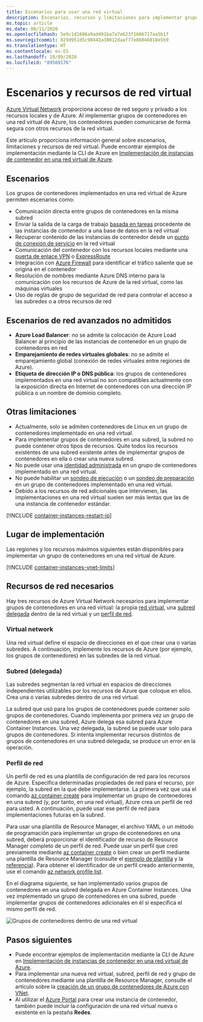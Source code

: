 ```yaml
---
title: Escenarios para usar una red virtual
description: Escenarios, recursos y limitaciones para implementar grupos de contenedores en una red virtual de Azure.
ms.topic: article
ms.date: 08/11/2020
ms.openlocfilehash: 5e9c1d1606a9ad491ba7a7e623f1606717aa5b1f
ms.sourcegitcommit: 829d951d5c90442a38012daaf77e86046018e5b9
ms.translationtype: HT
ms.contentlocale: es-ES
ms.lasthandoff: 10/09/2020
ms.locfileid: "89569176"
---
```

# <a name="virtual-network-scenarios-and-resources"></a>Escenarios y recursos de red virtual

[Azure Virtual Network](../virtual-network/virtual-networks-overview.md) proporciona acceso de red seguro y privado a los recursos locales y de Azure. Al implementar grupos de contenedores en una red virtual de Azure, los contenedores pueden comunicarse de forma segura con otros recursos de la red virtual. 

Este artículo proporciona información general sobre escenarios, limitaciones y recursos de red virtual. Puede encontrar ejemplos de implementación mediante la CLI de Azure en [Implementación de instancias de contenedor en una red virtual de Azure](container-instances-vnet.md).

## <a name="scenarios"></a>Escenarios

Los grupos de contenedores implementados en una red virtual de Azure permiten escenarios como:

* Comunicación directa entre grupos de contenedores en la misma subred
* Enviar la salida de la carga de trabajo [basada en tareas](container-instances-restart-policy.md) procedente de las instancias de contenedor a una base de datos en la red virtual
* Recuperar contenido de las instancias de contenedor desde un [punto de conexión de servicio](../virtual-network/virtual-network-service-endpoints-overview.md) en la red virtual
* Comunicación del contenedor con los recursos locales mediante una [puerta de enlace VPN](../vpn-gateway/vpn-gateway-about-vpngateways.md) o [ExpressRoute](../expressroute/expressroute-introduction.md)
* Integración con [Azure Firewall](../firewall/overview.md) para identificar el tráfico saliente que se origina en el contenedor 
* Resolución de nombres mediante Azure DNS interno para la comunicación con los recursos de Azure de la red virtual, como las máquinas virtuales
* Uso de reglas de grupo de seguridad de red para controlar el acceso a las subredes o a otros recursos de red

## <a name="unsupported-networking-scenarios"></a>Escenarios de red avanzados no admitidos 

* **Azure Load Balancer**: no se admite la colocación de Azure Load Balancer al principio de las instancias de contenedor en un grupo de contenedores en red
* **Emparejamiento de redes virtuales globales**: no se admite el emparejamiento global (conexión de redes virtuales entre regiones de Azure).
* **Etiqueta de dirección IP o DNS pública**: los grupos de contenedores implementados en una red virtual no son compatibles actualmente con la exposición directa en Internet de contenedores con una dirección IP pública o un nombre de dominio completo.

## <a name="other-limitations"></a>Otras limitaciones

* Actualmente, solo se admiten contenedores de Linux en un grupo de contenedores implementado en una red virtual.
* Para implementar grupos de contenedores en una subred, la subred no puede contener otros tipos de recursos. Quite todos los recursos existentes de una subred existente antes de implementar grupos de contenedores en ella o crear una nueva subred.
* No puede usar una [identidad administrada](container-instances-managed-identity.md) en un grupo de contenedores implementado en una red virtual.
* No puede habilitar un [sondeo de ejecución](container-instances-liveness-probe.md) o un [sondeo de preparación](container-instances-readiness-probe.md) en un grupo de contenedores implementado en una red virtual.
* Debido a los recursos de red adicionales que intervienen, las implementaciones en una red virtual suelen ser más lentas que las de una instancia de contenedor estándar.

[!INCLUDE [container-instances-restart-ip](../../includes/container-instances-restart-ip.md)]

## <a name="where-to-deploy"></a>Lugar de implementación

Las regiones y los recursos máximos siguientes están disponibles para implementar un grupo de contenedores en una red virtual de Azure.

[!INCLUDE [container-instances-vnet-limits](../../includes/container-instances-vnet-limits.md)]

## <a name="required-network-resources"></a>Recursos de red necesarios

Hay tres recursos de Azure Virtual Network necesarios para implementar grupos de contenedores en una red virtual: la propia [red virtual](#virtual-network), una [subred delegada](#subnet-delegated) dentro de la red virtual y un [perfil de red](#network-profile). 

### <a name="virtual-network"></a>Virtual network

Una red virtual define el espacio de direcciones en el que crear una o varias subredes. A continuación, implemente los recursos de Azure (por ejemplo, los grupos de contenedores) en las subredes de la red virtual.

### <a name="subnet-delegated"></a>Subred (delegada)

Las subredes segmentan la red virtual en espacios de direcciones independientes utilizables por los recursos de Azure que coloque en ellos. Crea una o varias subredes dentro de una red virtual.

La subred que usó para los grupos de contenedores puede contener solo grupos de contenedores. Cuando implementa por primera vez un grupo de contenedores en una subred, Azure delega esa subred para Azure Container Instances. Una vez delegada, la subred se puede usar solo para grupos de contenedores. Si intenta implementar recursos distintos de grupos de contenedores en una subred delegada, se produce un error en la operación.

### <a name="network-profile"></a>Perfil de red

Un perfil de red es una plantilla de configuración de red para los recursos de Azure. Especifica determinadas propiedades de red para el recurso, por ejemplo, la subred en la que debe implementarse. La primera vez que usa el comando [az container create][az-container-create] para implementar un grupo de contenedores en una subred (y, por tanto, en una red virtual), Azure crea un perfil de red para usted. A continuación, puede usar ese perfil de red para implementaciones futuras en la subred. 

Para usar una plantilla de Resource Manager, el archivo YAML o un método de programación para implementar un grupo de contenedores en una subred, deberá proporcionar el identificador de recurso de Resource Manager completo de un perfil de red. Puede usar un perfil que creó previamente mediante [az container create][az-container-create] o bien crear un perfil mediante una plantilla de Resource Manager (consulte el [ejemplo de plantilla](https://github.com/Azure/azure-quickstart-templates/tree/master/101-aci-vnet) y la [referencia](/azure/templates/microsoft.network/networkprofiles)). Para obtener el identificador de un perfil creado anteriormente, use el comando [az network profile list][az-network-profile-list]. 

En el diagrama siguiente, se han implementado varios grupos de contenedores en una subred delegada en Azure Container Instances. Una vez implementado un grupo de contenedores en una subred, puede implementar grupos de contenedores adicionales en él si especifica el mismo perfil de red.

![Grupos de contenedores dentro de una red virtual][aci-vnet-01]

## <a name="next-steps"></a>Pasos siguientes

* Puede encontrar ejemplos de implementación mediante la CLI de Azure en [Implementación de instancias de contenedor en una red virtual de Azure](container-instances-vnet.md).
* Para implementar una nueva red virtual, subred, perfil de red y grupo de contenedores mediante una plantilla de Resource Manager, consulte el artículo sobre la [creación de un grupo de contenedores de Azure con VNet](https://github.com/Azure/azure-quickstart-templates/tree/master/101-aci-vnet
).
* Al utilizar el [Azure Portal](container-instances-quickstart-portal.md) para crear una instancia de contenedor, también puede incluir la configuración de una red virtual nueva o existente en la pestaña **Redes**.


<!-- IMAGES -->
[aci-vnet-01]: ./media/container-instances-virtual-network-concepts/aci-vnet-01.png

<!-- LINKS - Internal -->
[az-container-create]: /cli/azure/container#az-container-create
[az-network-profile-list]: /cli/azure/network/profile#az-network-profile-list

